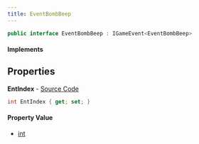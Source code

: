 ```yaml
---
title: EventBombBeep
---
```


```csharp
public interface EventBombBeep : IGameEvent<EventBombBeep>
```

#### Implements

## Properties

**EntIndex** - [Source Code](https://github.com/swiftly-solution/swiftlys2/blob/main/managed/src/SwiftlyS2.Generated/GameEvents/Interfaces/EventBombBeep.cs#L23)

```csharp
int EntIndex { get; set; }
```

#### Property Value

- [int](https://learn.microsoft.com/dotnet/api/system.int32)

